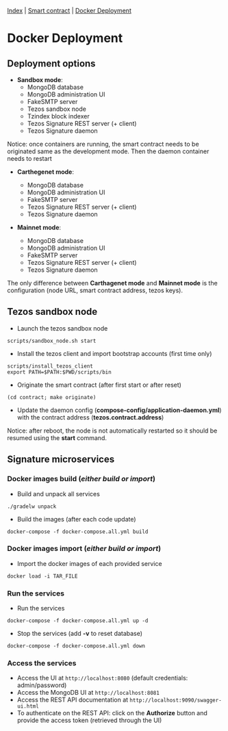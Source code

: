 [Index](../README.md) | [Smart contract](../contract/README.md) | [Docker Deployment](./DockerDeployment.md)

# Docker Deployment

## Deployment options

* **Sandbox mode**:
    * MongoDB database
    * MongoDB administration UI
    * FakeSMTP server
    * Tezos sandbox node
    * Tzindex block indexer
    * Tezos Signature REST server (+ client)
    * Tezos Signature daemon

Notice: once containers are running, the smart contract needs to be originated same as the development mode.
Then the daemon container needs to restart 

* **Carthegenet mode**:
    * MongoDB database
    * MongoDB administration UI
    * FakeSMTP server
    * Tezos Signature REST server (+ client)
    * Tezos Signature daemon

* **Mainnet mode**:
    * MongoDB database
    * MongoDB administration UI
    * FakeSMTP server
    * Tezos Signature REST server (+ client)
    * Tezos Signature daemon
  
The only difference between **Carthagenet mode** and **Mainnet mode** is the configuration (node URL, smart contract address, tezos keys).

## Tezos sandbox node

* Launch the tezos sandbox node
```
scripts/sandbox_node.sh start
```

* Install the tezos client and import bootstrap accounts (first time only)
```
scripts/install_tezos_client
export PATH=$PATH:$PWD/scripts/bin
```

* Originate the smart contract (after first start or after reset)
```
(cd contract; make originate)
```

* Update the daemon config (**compose-config/application-daemon.yml**) with the contract address (**tezos.contract.address**)


Notice: after reboot, the node is not automatically restarted so it should be resumed using the **start** command.

## Signature microservices

### Docker images build (*either build or import*)

* Build and unpack all services
```
./gradelw unpack
```

* Build the images (after each code update)
```
docker-compose -f docker-compose.all.yml build
```

### Docker images import (*either build or import*)

* Import the docker images of each provided service
```
docker load -i TAR_FILE
```

### Run the services

* Run the services
```
docker-compose -f docker-compose.all.yml up -d
```

* Stop the services (add **-v** to reset database)
```
docker-compose -f docker-compose.all.yml down
```

### Access the services

* Access the UI at ``http://localhost:8080`` (default credentials: admin/password)
* Access the MongoDB UI at ``http://localhost:8081``
* Access the REST API documentation at ``http://localhost:9090/swagger-ui.html``
* To authenticate on the REST API: click on the **Authorize** button and provide the access token (retrieved through the UI)

